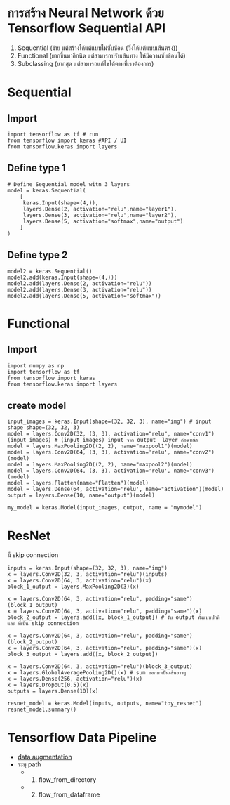 # การสร้าง Neural Network ด้วย Tensorflow Sequential API 
1. Sequential (ง่าย แต่สร้างได้แต่แบบไม่ซับซ้อน (วิ่งได้เเต่แบบเส้นตรง))
2. Functional (ยากขึ้นมาอีกนิด แต่สามารถปรับเส้นทาง ให้มีความซับซ้อนได้)
3. Subclassing (ยากสุด แต่สามารถแก้ไขได้ตามที่เราต้องการ)

# Sequential
## Import
```
import tensorflow as tf # run
from tensorflow import keras #API / UI
from tensorflow.keras import layers
```
## Define type 1 
```
# Define Sequential model witn 3 layers
model = keras.Sequential(
    [
     keras.Input(shape=(4,)),
     layers.Dense(2, activation="relu",name="layer1"),
     layers.Dense(3, activation="relu",name="layer2"),
     layers.Dense(5, activation="softmax",name="output")
    ]
)
```
## Define type 2
```
model2 = keras.Sequential()
model2.add(keras.Input(shape=(4,)))
model2.add(layers.Dense(2, activation="relu"))
model2.add(layers.Dense(3, activation="relu"))
model2.add(layers.Dense(5, activation="softmax"))
```

# Functional
## Import
``` 
import numpy as np
import tensorflow as tf
from tensorflow import keras
from tensorflow.keras import layers
```
## create model
```
input_images = keras.Input(shape=(32, 32, 3), name="img") # input shape shape=(32, 32, 3)
model = layers.Conv2D(32, (3, 3), activation="relu", name="conv1")(input_images) # (input_images) input จาก output  layer ก่อนหน้า
model = layers.MaxPooling2D((2, 2), name="maxpool1")(model)
model = layers.Conv2D(64, (3, 3), activation='relu', name="conv2")(model)
model = layers.MaxPooling2D((2, 2), name="maxpool2")(model)
model = layers.Conv2D(64, (3, 3), activation='relu', name="conv3")(model)
model = layers.Flatten(name="Flatten")(model)
model = layers.Dense(64, activation='relu', name="activation")(model)
output = layers.Dense(10, name="output")(model)

my_model = keras.Model(input_images, output, name = "mymodel")
```

# ResNet
มี skip connection
```
inputs = keras.Input(shape=(32, 32, 3), name="img")
x = layers.Conv2D(32, 3, activation="relu")(inputs)
x = layers.Conv2D(64, 3, activation="relu")(x)
block_1_output = layers.MaxPooling2D(3)(x)

x = layers.Conv2D(64, 3, activation="relu", padding="same")(block_1_output)
x = layers.Conv2D(64, 3, activation="relu", padding="same")(x)
block_2_output = layers.add([x, block_1_output]) # รับ output ทั้งแบบปกติ และ ที่เป็น skip connection

x = layers.Conv2D(64, 3, activation="relu", padding="same")(block_2_output)
x = layers.Conv2D(64, 3, activation="relu", padding="same")(x)
block_3_output = layers.add([x, block_2_output])

x = layers.Conv2D(64, 3, activation="relu")(block_3_output)
x = layers.GlobalAveragePooling2D()(x) # sum ออกมาเป็นเส้นยาวๆ
x = layers.Dense(256, activation="relu")(x)
x = layers.Dropout(0.5)(x)
outputs = layers.Dense(10)(x)

resnet_model = keras.Model(inputs, outputs, name="toy_resnet")
resnet_model.summary()
```

# Tensorflow Data Pipeline  
- [data augmentation](https://machinelearningmastery.com/how-to-configure-image-data-augmentation-when-training-deep-learning-neural-networks/)
- ระบุ path
  - 1. flow_from_directory
  - 2. flow_from_dataframe
